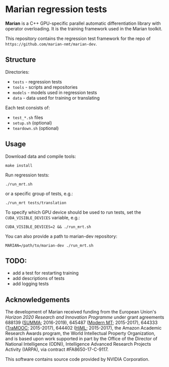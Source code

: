 Marian regression tests
=======================

**Marian** is a C++ GPU-specific parallel automatic differentiation library
with operator overloading. It is the training framework used in the Marian
toolkit.

This repository contains the regression test framework for the repo of
`https://github.com/marian-nmt/marian-dev`.


## Structure

Directories:

* `tests` - regression tests
* `tools` - scripts and repositories
* `models` - models used in regression tests
* `data` - data used for training or translating

Each test consists of:

* `test_*.sh` files
* `setup.sh` (optional)
* `teardown.sh` (optional)

## Usage

Download data and compile tools:

    make install

Run regression tests:

    ./run_mrt.sh

or a specific group of tests, e.g.:

    ./run_mrt tests/translation

To specify which GPU device should be used to run tests, set the
`CUDA_VISIBLE_DEVICES` variable, e.g.:

    CUDA_VISIBLE_DEVICES=2 && ./run_mrt.sh

You can also provide a path to marian-dev repository:

    MARIAN=/path/to/marian-dev ./run_mrt.sh

## TODO:

* add a test for restarting training
* add descriptions of tests
* add logging tests

## Acknowledgements

The development of Marian received funding from the European Union's
_Horizon 2020 Research and Innovation Programme_ under grant agreements
688139 ([SUMMA](http://www.summa-project.eu); 2016-2019),
645487 ([Modern MT](http://www.modernmt.eu); 2015-2017),
644333 ([TraMOOC](http://tramooc.eu/); 2015-2017),
644402 ([HiML](http://www.himl.eu/); 2015-2017),
the Amazon Academic Research Awards program,
the World Intellectual Property Organization,
and is based upon work supported in part by the Office of the Director of
National Intelligence (ODNI), Intelligence Advanced Research Projects Activity
(IARPA), via contract #FA8650-17-C-9117.

This software contains source code provided by NVIDIA Corporation.

